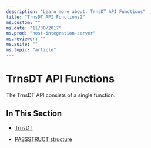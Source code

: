 ```yaml
---
description: "Learn more about: TrnsDT API Functions"
title: "TrnsDT API Functions2"
ms.custom: ""
ms.date: "11/30/2017"
ms.prod: "host-integration-server"
ms.reviewer: ""
ms.suite: ""
ms.topic: "article"
---
```

# TrnsDT API Functions
The TrnsDT API consists of a single function.  
  
## In This Section  
  
-   [TrnsDT](../core/trnsdt1.md)  
  
-   [PASSSTRUCT structure](../core/passstruct-structure1.md)
